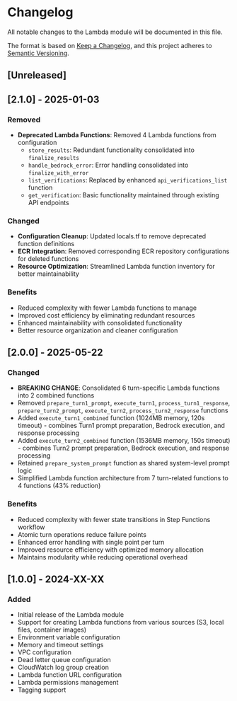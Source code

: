 # Changelog

All notable changes to the Lambda module will be documented in this file.

The format is based on [Keep a Changelog](https://keepachangelog.com/en/1.0.0/),
and this project adheres to [Semantic Versioning](https://semver.org/spec/v2.0.0.html).

## [Unreleased]

## [2.1.0] - 2025-01-03

### Removed
- **Deprecated Lambda Functions**: Removed 4 Lambda functions from configuration
  - `store_results`: Redundant functionality consolidated into `finalize_results`
  - `handle_bedrock_error`: Error handling consolidated into `finalize_with_error`
  - `list_verifications`: Replaced by enhanced `api_verifications_list` function
  - `get_verification`: Basic functionality maintained through existing API endpoints

### Changed
- **Configuration Cleanup**: Updated locals.tf to remove deprecated function definitions
- **ECR Integration**: Removed corresponding ECR repository configurations for deleted functions
- **Resource Optimization**: Streamlined Lambda function inventory for better maintainability

### Benefits
- Reduced complexity with fewer Lambda functions to manage
- Improved cost efficiency by eliminating redundant resources
- Enhanced maintainability with consolidated functionality
- Better resource organization and cleaner configuration

## [2.0.0] - 2025-05-22

### Changed
- **BREAKING CHANGE**: Consolidated 6 turn-specific Lambda functions into 2 combined functions
- Removed `prepare_turn1_prompt`, `execute_turn1`, `process_turn1_response`, `prepare_turn2_prompt`, `execute_turn2`, `process_turn2_response` functions
- Added `execute_turn1_combined` function (1024MB memory, 120s timeout) - combines Turn1 prompt preparation, Bedrock execution, and response processing
- Added `execute_turn2_combined` function (1536MB memory, 150s timeout) - combines Turn2 prompt preparation, Bedrock execution, and response processing
- Retained `prepare_system_prompt` function as shared system-level prompt logic
- Simplified Lambda function architecture from 7 turn-related functions to 4 functions (43% reduction)

### Benefits
- Reduced complexity with fewer state transitions in Step Functions workflow
- Atomic turn operations reduce failure points
- Enhanced error handling with single point per turn
- Improved resource efficiency with optimized memory allocation
- Maintains modularity while reducing operational overhead

## [1.0.0] - 2024-XX-XX

### Added
- Initial release of the Lambda module
- Support for creating Lambda functions from various sources (S3, local files, container images)
- Environment variable configuration
- Memory and timeout settings
- VPC configuration
- Dead letter queue configuration
- CloudWatch log group creation
- Lambda function URL configuration
- Lambda permissions management
- Tagging support